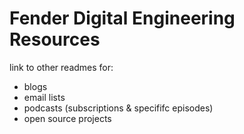 # Fender Digital Engineering Resources

link to other readmes for:

* blogs
* email lists
* podcasts (subscriptions & specififc episodes)
* open source projects